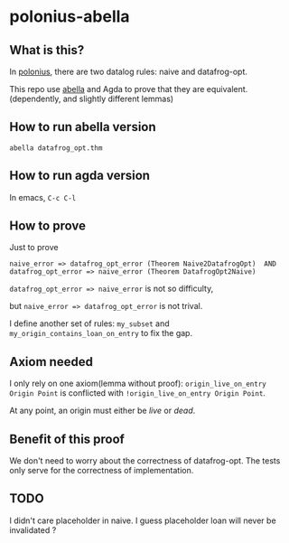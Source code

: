 # polonius-abella

## What is this?
In [polonius](https://github.com/rust-lang/polonius), there are two datalog rules: naive and datafrog-opt.

This repo use [abella](http://abella-prover.org/) and Agda to prove that they are equivalent. 
(dependently, and slightly different lemmas)

## How to run abella version
```
abella datafrog_opt.thm
```

## How to run agda version
In emacs, `C-c C-l`

## How to prove 
Just to prove 
```
naive_error => datafrog_opt_error (Theorem Naive2DatafrogOpt)  AND
datafrog_opt_error => naive_error (Theorem DatafrogOpt2Naive)
```

`datafrog_opt_error => naive_error` is not so difficulty, 

but `naive_error => datafrog_opt_error` is not trival. 

I define another set of rules: `my_subset` and `my_origin_contains_loan_on_entry` to fix the gap.

## Axiom needed

I only rely on one axiom(lemma without proof): `origin_live_on_entry Origin Point` is conflicted with `!origin_live_on_entry Origin Point`.

At any point, an origin must either be *live* or *dead*.


## Benefit of this proof
We don't need to worry about the correctness of datafrog-opt.
The tests only serve for the correctness of implementation.

## TODO
I didn't care placeholder in naive. I guess placeholder loan will never be invalidated ?

